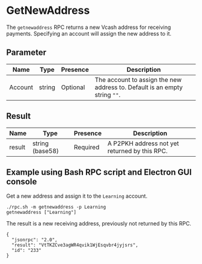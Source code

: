 # GetNewAddress
The `getnewaddress` RPC returns a new Vcash address for receiving payments. Specifying an account will assign the new address to it.

## Parameter
Name    | Type   | Presence | Description
------- | ------ | -------- | --------------------------------------------------
Account | string | Optional | The account to assign the new address to. Default is an empty string `""`.

## Result
Name   | Type            | Presence | Description
------ | --------------- | -------- | ------------------------------------------
result | string (base58) | Required | A P2PKH address not yet returned by this RPC.

## Example using Bash RPC script and Electron GUI console
Get a new address and assign it to the `Learning` account.

```
./rpc.sh -m getnewaddress -p Learning
getnewaddress ["Learning"]
```

The result is a new receiving address, previously not returned by this RPC.

```
{
  "jsonrpc": "2.0",
  "result": "VtTKZCve3agWR4qvik1WjEsqvbr4jyjsrs",
  "id": "233"
}

```
